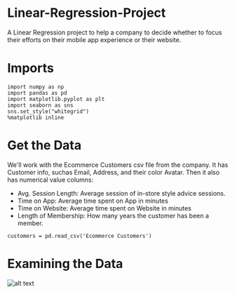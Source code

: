 # Linear-Regression-Project
A Linear Regression project to help a company to decide whether to focus their efforts on their mobile app experience or their website.
# Imports
```
import numpy as np
import pandas as pd
import matplotlib.pyplot as plt
import seaborn as sns
sns.set_style("whitegrid")
%matplotlib inline
```
# Get the Data

We'll work with the Ecommerce Customers csv file from the company. It has Customer info, suchas Email, Address, and their color Avatar. Then it also has numerical value columns:

* Avg. Session Length: Average session of in-store style advice sessions.
* Time on App: Average time spent on App in minutes
* Time on Website: Average time spent on Website in minutes
* Length of Membership: How many years the customer has been a member.
```
customers = pd.read_csv('Ecommerce Customers')
```
# Examining the Data
![alt text](https://github.com/yash-kh/Linear-Regression-Project/blob/image.jpg?raw=true)
